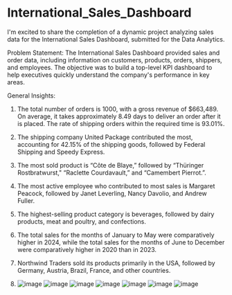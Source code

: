 # International_Sales_Dashboard
I'm excited to share the completion of a dynamic project analyzing sales data for the International Sales Dashboard, submitted for the Data Analytics. 

Problem Statement:
The International Sales Dashboard provided sales and order data, including information on customers, products, orders, shippers, and employees. The objective was to build a top-level KPI dashboard to help executives quickly understand the company's performance in key areas.

General Insights:

1. The total number of orders is 1000, with a gross revenue of $663,489. On average, it takes approximately 8.49 days to deliver an order after it is placed. The rate of shipping orders within the required time is 93.01%. 

2. The shipping company United Package contributed the most, accounting for 42.15% of the shipping goods, followed by Federal Shipping and Speedy Express.

3.   The most sold product is “Côte de Blaye,” followed by “Thüringer Rostbratwurst," “Raclette Courdavault,” and “Camembert Pierrot.”.

4. The most active employee who contributed to most sales is Margaret Peacock, followed by Janet Leverling, Nancy Davolio, and Andrew Fuller.

5. The highest-selling product category is beverages, followed by dairy products, meat and poultry, and confections.

6. The total sales for the months of January to May were comparatively higher in 2024, while the total sales for the months of June to December were comparatively higher in 2020 than in 2023.

7. Northwind Traders sold its products primarily in the USA, followed by Germany, Austria, Brazil, France, and other countries.

8. ![image](https://github.com/user-attachments/assets/cf598f88-7148-4091-9854-ff4f3ed5deb0)
![image](https://github.com/user-attachments/assets/dc8658c1-c873-4bee-bc03-5795a3dc8b23)
![image](https://github.com/user-attachments/assets/db8e7b1d-df04-47fe-a964-5c99fc1e94df)
![image](https://github.com/user-attachments/assets/383f6569-ed52-4c85-a45e-388c47514d40)
![image](https://github.com/user-attachments/assets/f163d93e-f20b-4072-8259-3338f160a2d7)
![image](https://github.com/user-attachments/assets/5a7c7004-cacf-49de-ace1-ca27b3d46ffb)
![image](https://github.com/user-attachments/assets/485c0d30-e38b-40a8-b4b3-73b87d5f60e6)


